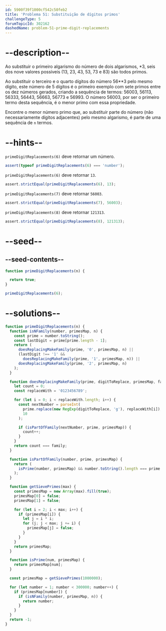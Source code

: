 ```yaml
---
id: 5900f39f1000cf542c50feb2
title: 'Problema 51: Substituição de dígitos primos'
challengeType: 5
forumTopicId: 302162
dashedName: problem-51-prime-digit-replacements
---
```


# --description--

Ao substituir o primeiro algarismo do número de dois algarismos, \*3, seis dos nove valores possíveis (13, 23, 43, 53, 73 e 83) são todos primos.

Ao substituir o terceiro e o quarto dígitos do número 56\*\*3 pelo mesmo dígito, este número de 5 dígitos é o primeiro exemplo com sete primos entre os dez números gerados, criando a sequência de termos: 56003, 56113, 56333, 56443, 56663, 56773 e 56993. O número 56003, por ser o primeiro termo desta sequência, é o menor primo com essa propriedade.

Encontre o menor número primo que, ao substituir parte do número (não necessariamente dígitos adjacentes) pelo mesmo algarismo, é parte de uma sequência de `n` termos.

# --hints--

`primeDigitReplacements(6)` deve retornar um número.

```js
assert(typeof primeDigitReplacements(6) === 'number');
```

`primeDigitReplacements(6)` deve retornar `13`.

```js
assert.strictEqual(primeDigitReplacements(6), 13);
```

`primeDigitReplacements(7)` deve retornar `56003`.

```js
assert.strictEqual(primeDigitReplacements(7), 56003);
```

`primeDigitReplacements(8)` deve retornar `121313`.

```js
assert.strictEqual(primeDigitReplacements(8), 121313);
```

# --seed--

## --seed-contents--

```js
function primeDigitReplacements(n) {

  return true;
}

primeDigitReplacements(6);
```

# --solutions--

```js
function primeDigitReplacements(n) {
  function isNFamily(number, primesMap, n) {
    const prime = number.toString();
    const lastDigit = prime[prime.length - 1];
    return (
      doesReplacingMakeFamily(prime, '0', primesMap, n) ||
      (lastDigit !== '1' &&
        doesReplacingMakeFamily(prime, '1', primesMap, n)) ||
      doesReplacingMakeFamily(prime, '2', primesMap, n)
    );
  }

  function doesReplacingMakeFamily(prime, digitToReplace, primesMap, family) {
    let count = 0;
    const replaceWith = '0123456789';

    for (let i = 0; i < replaceWith.length; i++) {
      const nextNumber = parseInt(
        prime.replace(new RegExp(digitToReplace, 'g'), replaceWith[i]),
        10
      );

      if (isPartOfFamily(nextNumber, prime, primesMap)) {
        count++;
      }
    }
    return count === family;
  }

  function isPartOfFamily(number, prime, primesMap) {
    return (
      isPrime(number, primesMap) && number.toString().length === prime.length
    );
  }

  function getSievePrimes(max) {
    const primesMap = new Array(max).fill(true);
    primesMap[0] = false;
    primesMap[1] = false;

    for (let i = 2; i < max; i++) {
      if (primesMap[i]) {
        let j = i * i;
        for (j; j < max; j += i) {
          primesMap[j] = false;
        }
      }
    }
    return primesMap;
  }

  function isPrime(num, primesMap) {
    return primesMap[num];
  }

  const primesMap = getSievePrimes(1000000);

  for (let number = 1; number < 300000; number++) {
    if (primesMap[number]) {
      if (isNFamily(number, primesMap, n)) {
        return number;
      }
    }
  }
  return -1;
}
```
